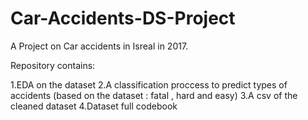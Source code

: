 # Car-Accidents-DS-Project
A Project on Car accidents in Isreal in 2017. 

Repository contains:

1.EDA on the dataset
2.A classification proccess to predict types of accidents (based on the dataset : fatal , hard and easy)
3.A csv of the cleaned dataset
4.Dataset full codebook
